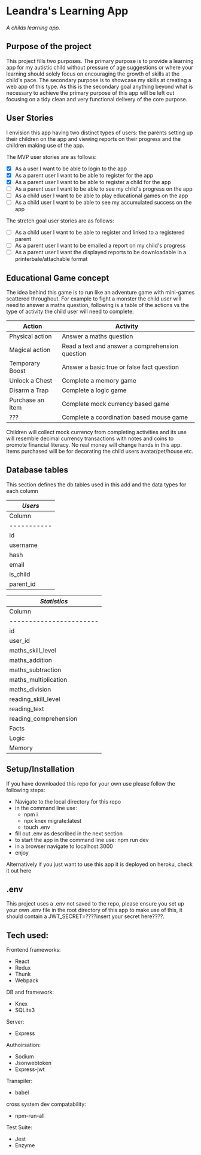 # Leandra's Learning App
*A childs learning app.*



## Purpose of the project

This project fills two purposes. The primary purpose is to provide a learning app for my autistic child without pressure of age suggestions or where your learning should solely focus on encouraging the growth of skills at the child's pace. The secondary purpose is to showcase my skills at creating a web app of this type. As this is the secondary goal anything beyond what is necessary to achieve the primary purpose of this app will be left out focusing on a tidy clean and very functional delivery of the core purpose.

## User Stories

I envision this app having two distinct types of users: the parents setting up their children on the app and viewing reports on their progress and the children making use of the app.

The MVP user stories are as follows:
- [x] As a user I want to be able to login to the app
- [x] As a parent user I want to be able to register for the app
- [x] As a parent user I want to be able to register a child for the app
- [ ] As a parent user I want to be able to see my child's progress on the app
- [ ] As a child user I want to be able to play educational games on the app
- [ ] As a child user I want to be able to see my accumulated success on the app

The stretch goal user stories are as follows:
- [ ] As a child user I want to be able to register and linked to a registered parent
- [ ] As a parent user I want to be emailed a report on my child's progress
- [ ] As a parent user I want the displayed reports to be downloadable in a printerbale/attachable format

## Educational Game concept

The idea behind this game is to run like an adventure game with mini-games scattered throughout. For example to fight a monster the child user will need to answer a maths question, following is a table of the actions vs the type of activity the child user will need to complete:

|      Action      |                     Activity                    |
|------------------|-------------------------------------------------|
| Physical action  | Answer a maths question                         |
| Magical action   | Read a text and answer a comprehension question |
| Temporary Boost  | Answer a basic true or false fact question      |
| Unlock a Chest   | Complete a memory game                          |
| Disarm a Trap    | Complete a logic game                           |
| Purchase an Item | Complete mock currency based game               |
| ???              | Complete a coordination based mouse game        |

Children will collect mock currency from completing activities and its use will resemble decimal currency transactions with notes and coins to promote financial literacy. No real money will change hands in this app. Items purchased will be for decorating the child users avatar/pet/house etc. 


## Database tables

This section defines the db tables used in this add and the data types for each column

|                *Users*                |
|---------------------------------------|
|  Column   | Data Type |  Constraints  |
|-----------|-----------|---------------|
| id        | Integer   | PK increments |
| username  | String    | unique        |
| hash      | String    |               |
| email     | String    |               |
| is_child  | boolean   | default False |
| parent_id | Integer   |               |


|                   *Statistics*                    |
|---------------------------------------------------|
|  Column               | Data Type |  Constraints  |
|-----------------------|-----------|---------------|
| id                    | Integer   | PK increments |
| user_id               | Integer   | FK            |
| maths_skill_level     | Integer   |               |
| maths_addition        | Integer   |               |
| maths_subtraction     | Integer   |               |
| maths_multiplication  | Integer   |               |
| maths_division        | Integer   |               |
| reading_skill_level   | Integer   |               |
| reading_text          | Integer   |               |
| reading_comprehension | Integer   |               |
| Facts                 | Integer   |               |
| Logic                 | Integer   |               |
| Memory                | Integer   |               |

## Setup/Installation

If you have downloaded this repo for your own use please follow the following steps:
- Navigate to the local directory for this repo
- in the command line use:
  - npm i
  - npx knex migrate:latest
  - touch .env
- fill out .env as described in the next section
- to start the app in the command line use:  npm run dev
- in a browser navigate to localhost:3000
- enjoy

Alternatively if you just want to use this app it is deployed on heroku, check it out here <insert link here>

## .env

This project uses a .env not saved to the repo, please ensure you set up your own .env file in the root directory of this app to make use of this, it should contain a JWT_SECRET=????insert your secret here????.

## Tech used:

Frontend frameworks:
- React
- Redux
- Thunk
- Webpack

DB and framework:
- Knex
- SQLite3

Server:
- Express

Authoirsation:
- Sodium
- Jsonwebtoken
- Express-jwt

Transpiler:
- babel

cross system dev compatability:
- npm-run-all

Test Suite:
- Jest
- Enzyme
